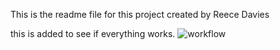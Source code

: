 This is the readme file for this project
created by Reece Davies 

this is added to see if everything works.
![workflow](https://github.com/<UserName>/<RepositoryName>/actions/workflows/main.yml/badge.svg)